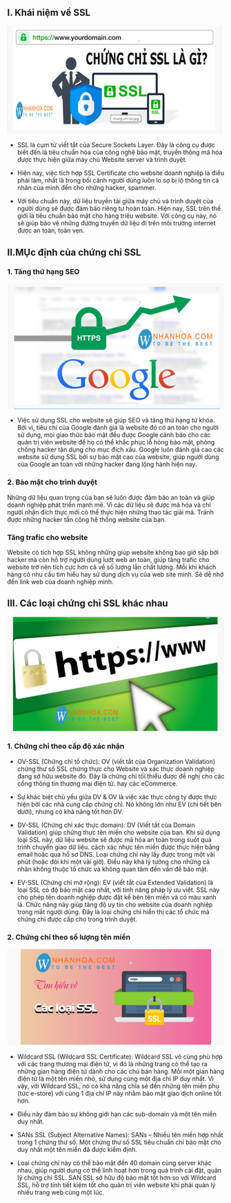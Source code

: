 ## I. Khái niệm về SSL
<img src="img/ssl01.png">

- SSL là cụm từ viết tắt của Secure Sockets Layer. Đây là công cụ được biết đến là tiêu chuẩn hóa của công nghệ bảo mật, truyền thông mã hóa được thực hiện giữa máy chủ Website server và trình duyệt.

- Hiện nay, việc tích hợp SSL Certificate cho website doanh nghiệp là điều phải làm, nhất là trong bối cảnh người dùng luôn lo sợ bị lộ thông tin cá nhân của mình đến cho những hacker, spammer.

- Với tiêu chuẩn này, dữ liệu truyền tải giữa máy chủ và trình duyệt của người dùng sẽ được đảm bảo riêng tư hoàn toàn. Hiện nay, SSL trên thế giới là tiêu chuẩn bảo mật cho hàng triệu website. Với công cụ này, nó sẽ giúp bảo vệ những đường truyền dữ liệu đi trên môi trường internet được an toàn, toàn vẹn.

## II.MỤc định của chứng chỉ SSL
### 1. Tăng thứ hạng SEO 
<img src="img/ssl02.png">

- Việc sử dụng SSL cho website sẽ giúp SEO và tăng thứ hạng từ khóa. Bởi vì, tiêu chí của Google đánh giá là website đó có an toàn cho người sử dụng, mọi giao thức bảo mật đều được Google cảnh báo cho các quản trị viên website để họ có thể khắc phục lỗ hỏng bảo mật, phòng chống hacker tận dụng cho mục đích xấu. Google luôn đánh giá cao các website sử dụng SSL bởi sự bảo mật cao của website, giúp người dùng của Google an toàn với những hacker đang lộng hành hiện nay.

### 2. Bảo mật cho trình duyệt
Những dữ liệu quan trọng của bạn sẽ luôn được đảm bảo an toàn và giúp doanh nghiệp phát triển mạnh mẽ. Vì các dữ liệu sẽ được mã hóa và chỉ người nhận đích thực mới có thể thực hiện những thao tác giải mã. Tránh được những hacker tấn công hệ thống website của bạn. 

### Tăng trafic cho website
Website có tích hợp SSL không những giúp website không bao giờ sập bởi hacker mà còn hỗ trợ người dùng lướt web an toàn, giúp tăng trafic cho website trở nên tích cực hơn cả về số lượng lẫn chất lượng. Mỗi khi khách hàng có nhu cầu tìm hiểu hay sử dụng dịch vụ của web site mình. Sẽ dễ nhớ đến link web của doanh nghiệp mình. 


## III. Các loại chứng chỉ SSL khác nhau
<img src="img/ssl03.png">

### 1. Chứng chỉ theo cấp độ xác nhận
- OV-SSL (Chứng chỉ tổ chức): OV (viết tắt của Organization Validation) chứng thư số SSL chứng thực cho Website và xác thực doanh nghiệp đang sở hữu website đó. Đây là chứng chỉ tối thiểu được đề nghị cho các cổng thông tin thương mại điện tử. hay các eCommerce. 

- Sự khác biệt chủ yếu giữa DV & OV là việc xác thực công ty được thực hiện bởi các nhà cung cấp chứng chỉ. Nó không lớn như EV (chi tiết bên dưới), nhưng có khả năng tốt hơn DV. 

- DV-SSL (Chứng chỉ xác thực domain): DV (Viết tắt của Domain Validation) giúp chứng thực tên miền cho website của bạn. Khi sử dụng loại SSL này, dữ liệu website sẽ được mã hóa an toàn trong suốt quá trình chuyển giao dữ liệu. cách xác nhực tên miền được thực hiện bằng email hoặc qua hồ sơ DNS. Loại chứng chỉ này lấy được trong một vài phút (hoặc đôi khi một vài giờ). Điều này khá lý tưởng cho những cá nhân không thuộc tổ chức và không quan tâm đến vấn đề bảo mật.

- EV-SSL (Chứng chỉ mở rộng): EV (viết tắt của Extended Validation) là loại SSL có độ bảo mật cao nhất, với tính năng pháp lý ưu việt. SSL này cho phép tên doanh nghiệp được đặt kế bên tên miền và có màu xanh lá. Chức năng này giúp tăng độ uy tín cho website của doanh nghiệp trong mắt người dùng. Đây là loại chứng chỉ hiển thị các tổ chức mà chứng chỉ được cấp cho trong trình duyệt.

### 2. Chứng chỉ theo số lượng tên miền
<img src="img/ssl04.png">

- Wildcard SSL (Wildcard SSL Certificate): Wildcard SSL vô cùng phù hợp với các trang thương mại điện tử, vì đó là những trang có thể tạo ra những gian hàng điện tử dành cho các chủ bán hàng. Mỗi một gian hàng điện tử là một tên miền nhỏ, sử dụng cùng một địa chỉ IP duy nhất. Vì vậy, với Wildcard SSL, nó có khả năng chia sẻ đến những tên miền phụ (tức e-store) với cùng 1 địa chỉ IP này nhằm bảo mật giao dịch online tốt hơn.

- Điều này đảm bảo sự không giới hạn các sub-domain và một tên miền duy nhất.

- SANs SSL (Subject Alternative Names): SANs – Nhiều tên miền hợp nhất trong 1 chứng thư số. Một chứng thư số SSL tiêu chuẩn chỉ bảo mật cho duy nhất một tên miền đã được kiểm định. 

- Loại chứng chỉ này có thể bảo mật đến 40 domain cùng server khác nhau, giúp người dung có thể linh hoạt hơn trong quá trình cài đặt, quản lý chứng chỉ SSL. SAN SSL sở hữu độ bảo mật tốt hơn so với Wildcard SSL, hỗ trợ tính tiết kiệm tốt cho quản trị viên website khi phải quản lý nhiều trang web cùng một lúc.


